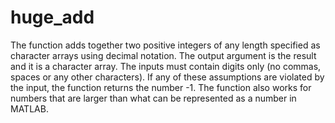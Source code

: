 # huge_add
The function adds together two positive integers of any length specified as character arrays using decimal notation. The output argument is the result and it is a character array. The inputs must contain digits only (no commas, spaces or any other characters). If any of these assumptions are violated by the input, the function returns the number -1. The function also works for numbers that are larger than what can be represented as a number in MATLAB.
